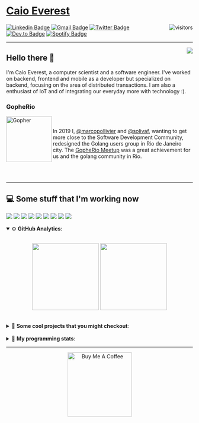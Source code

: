 # [Caio Everest](https://caioeverest.dev)

<img align="right" src="https://visitor-badge.glitch.me/badge?page_id=caioeverest.caioeverest" alt="visitors">

[![Linkedin Badge](https://img.shields.io/badge/-LinkedIn-blue?style=flat-square&logo=Linkedin&logoColor=white&link=https://www.linkedin.com/in/caioeverest/)](https://www.linkedin.com/in/caioeverest/)
[![Gmail Badge](https://img.shields.io/badge/-Gmail-c14438?style=flat-square&logo=Gmail&logoColor=white&link=mailto:mollivier.dev@gmail.com)](mailto:caioeverest.b@gmail.com/)
[![Twitter Badge](https://img.shields.io/badge/-Twitter-1DA1F2?style=flat-square&logo=Twitter&logoColor=white&link=https://twitter.com/caioeverest)](https://twitter.com/caioeverest)
[![Dev.to Badge](https://img.shields.io/badge/-Dev.to-363D44?style=flat-square&logo=Dev.to&logoColor=white&link=https://dev.to/caioeverest)](https://dev.to/caioeverest)
[![Spotify Badge](https://img.shields.io/badge/-Spotify-1ED760?style=flat-square&amp;labelColor=fff&amp;logo=Spotify&link=https://open.spotify.com/user/caio.everest)](https://open.spotify.com/user/caio.everest)

---
<img align="right" src="https://media3.giphy.com/media/Nx0rz3jtxtEre/200.gif"/>

## Hello there 🖖

<p>
    I'm Caio Everest, a computer scientist and a software engineer. I've worked on backend, frontend and mobile as a developer
    but specialized on backend, focusing on the area of distributed transactions. I am also a enthusiast of IoT and of integrating
    our everyday more with technology :).
</p>

### GopheRio

<img align="left" src="https://i.imgur.com/zmxMolD.png" alt="Gopher" width="123em">

<br>
<p>
    In 2019 I, <a href="https://github.com/marcopollivier">@marcopollivier</a> and <a href="https://github.com/solivaf">
    @solivaf</a>, wanting to get more close to the Software Development
    Community, redesigned the Golang users group in Rio de Janeiro city. The <a href="https://www.meetup.com/GopheRio">
    GopheRio Meetup</a> was a great achievement for us and the golang community in Rio.
</p>
<br><br>

---

## 💻 Some stuff that I'm working now

<a href=""><img src="https://img.shields.io/badge/-Go-00ADD8?style=flat-square&logo=go&logoColor=white"></a>
<a href=""><img src="https://img.shields.io/badge/-Rust-4f4f4f?style=flat-square&logo=rust&logoColor=white"></a>
<a href=""><img src="https://img.shields.io/badge/-Python-F7C400?style=flat-square&logo=python&logoColor=white"></a>
<a href=""><img src="https://img.shields.io/badge/-Ruby-980D02?style=flat-square&logo=ruby&logoColor=white"></a>
<a href=""><img src="http://img.shields.io/badge/-Java-007396?style=flat-square&logo=java&logoColor=white"></a>
<a href=""><img src="http://img.shields.io/badge/-Kotlin-7B6BDA?style=flat-square&logo=kotlin&logoColor=white"></a>
<a href=""><img src="http://img.shields.io/badge/-JavaScript-F7DF1E?style=flat-square&logo=JavaScript&logoColor=white"></a>
<a href=""><img src="http://img.shields.io/badge/-Terraform-623CE4?style=flat-square&logo=Terraform&logoColor=white"></a>
<a href=""><img src="http://img.shields.io/badge/-Ansible-171615?style=flat-square&logo=Ansible&logoColor=white"></a>

<details open>
    <summary>⚙ <b>GitHub Analytics</b>: </summary>
    <br>
    <p align="center">
        <img height="180em" src="https://github-readme-stats-eight-theta.vercel.app/api?username=caioeverest&show_icons=true&theme=tokyonight&include_all_commits=true&count_private=true"/>
        <img height="180em" src="https://github-readme-stats-eight-theta.vercel.app/api/top-langs/?username=caioeverest&layout=compact&langs_count=8&theme=tokyonight&include_all_commits=true&count_private=true"/>
    </p>
</details>

<br>

<details>
    <summary>🔨 <b>Some cool projects that you might checkout</b>: </summary>
    <div style="margin-left:3em">
        <li>🌠 <a href="https://github.com/caioeverest/supernova">Supernova</a> - Script that builds a development environment on linux machines</li>
        <li>⚙ <a href="https://github.com/caioeverest/gocfg">Gocfg</a> - A golang library that loads config structs from files with environment interpolation</li>
    </div>
</details>

<br>


<details>
 <summary>🤖 <b>My programming stats</b>: </summary>
<br>
<!--START_SECTION:waka-->
![Code Time](http://img.shields.io/badge/Code%20Time-3%2C195%20hrs%2023%20mins-blue)

**🐱 My GitHub Data** 

> 📦 80.5 kB Used in GitHub's Storage 
 > 
> 🏆 134 Contributions in the Year 2025
 > 
> 🚫 Not Opted to Hire
 > 
> 📜 42 Public Repositories 
 > 
> 🔑 8 Private Repositories 
 > 
**I'm an Early 🐤** 

```text
🌞 Morning                633 commits         ████░░░░░░░░░░░░░░░░░░░░░   17.63 % 
🌆 Daytime                1767 commits        ████████████░░░░░░░░░░░░░   49.22 % 
🌃 Evening                759 commits         █████░░░░░░░░░░░░░░░░░░░░   21.14 % 
🌙 Night                  431 commits         ███░░░░░░░░░░░░░░░░░░░░░░   12.01 % 
```
📅 **I'm Most Productive on Wednesday** 

```text
Monday                   434 commits         ███░░░░░░░░░░░░░░░░░░░░░░   12.09 % 
Tuesday                  879 commits         ██████░░░░░░░░░░░░░░░░░░░   24.48 % 
Wednesday                967 commits         ███████░░░░░░░░░░░░░░░░░░   26.94 % 
Thursday                 308 commits         ██░░░░░░░░░░░░░░░░░░░░░░░   08.58 % 
Friday                   622 commits         ████░░░░░░░░░░░░░░░░░░░░░   17.33 % 
Saturday                 145 commits         █░░░░░░░░░░░░░░░░░░░░░░░░   04.04 % 
Sunday                   235 commits         ██░░░░░░░░░░░░░░░░░░░░░░░   06.55 % 
```


📊 **This Week I Spent My Time On** 

```text
💬 Programming Languages: 
Go                       7 hrs 32 mins       ███████████████░░░░░░░░░░   61.45 % 
YAML                     2 hrs 20 mins       █████░░░░░░░░░░░░░░░░░░░░   19.15 % 
fish                     33 mins             █░░░░░░░░░░░░░░░░░░░░░░░░   04.55 % 
Bash                     31 mins             █░░░░░░░░░░░░░░░░░░░░░░░░   04.34 % 
Lua                      25 mins             █░░░░░░░░░░░░░░░░░░░░░░░░   03.48 % 

🔥 Editors: 
Cursor                   11 hrs 30 mins      ███████████████████████░░   93.80 % 
Neovim                   45 mins             ██░░░░░░░░░░░░░░░░░░░░░░░   06.20 % 

💻 Operating System: 
Mac                      12 hrs 15 mins      █████████████████████████   100.00 % 
```

**I Mostly Code in Go** 

```text
Go                       32 repos            ███████████░░░░░░░░░░░░░░   44.44 % 
Shell                    5 repos             ██░░░░░░░░░░░░░░░░░░░░░░░   06.94 % 
Java                     4 repos             █░░░░░░░░░░░░░░░░░░░░░░░░   05.56 % 
Nix                      1 repo              ░░░░░░░░░░░░░░░░░░░░░░░░░   01.39 % 
Lua                      1 repo              ░░░░░░░░░░░░░░░░░░░░░░░░░   01.39 % 
```




 Last Updated on 07/04/2025 02:18:17 UTC
<!--END_SECTION:waka-->
</details>

---

<p align="center">
    <a href="https://www.buymeacoffee.com/caioeverest" target="_blank">
        <img src="https://az743702.vo.msecnd.net/cdn/kofi3.png?v=a" alt="Buy Me A Coffee" width="173em">
    </a>
</p>
